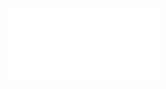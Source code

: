 ![](/Notatki/Semestr%203/Podstawy%20przetwarzania%20sygnałów/Wykłady/Wykład%2010/Ind_Imag_Lec_11_12_pop.pdf)